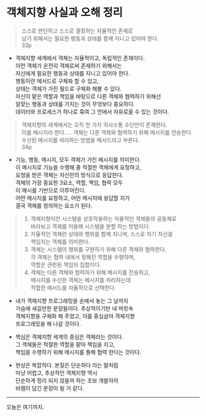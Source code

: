 # 객체지향 사실과 오해 정리
> 스스로 판단하고 스스로 결정하는 자율적인 존재로    
남기 위해서는 필요한 행동과 상태를 함께 지니고 있어야 한다.    
33p

* 객체지향 세계에서 객체는 자율적이고, 독립적인 존재이다.    
  이런 객체가 온전히 객체로써 존재하기 위해서는    
  자신에게 필요한 행동과 상태를 지니고 있어야 한다.    
  행동이란 메서드로 구체화 할 수 있고,    
  상태는 객체가 가진 필드로 구체화 해볼 수 있다.   
  자신이 맡은 역할과 책임을 바탕으로 다른 객체와 협력하기 위해선    
  알맞는 행동과 상태를 가지는 것이 무엇보다 중요하다.   
  데이터와 프로세스가 하나로 묶여 그 안에서 자유로울 수 있는 것이다.   
  
> 객체지향의 세계에서는 오직 한 가지 의사소통 수단만이 존재한다.    
이를 메시지라 한다. 
...
객체는 다른 객체와 협력하기 위해 메시지를 전송한다.    
수신된 메시지를 처리하는 방법을 메서드라고 부른다.    
34p

* 기능, 행동, 메시지, 모두 객체가 가진 메시지를 의미한다.    
  이 메시지로 기능을 수행해 줄 적절한 객체에게 요청하고,   
  요청을 받은 객체는 자신만의 방식으로 응답한다.   
  객체의 가장 중요한 3요소, 역할, 책임, 협력 모두   
  이 메시를 기반으로 이루어진다.   
  어떤 메시지를 요청하고, 어떤 메시지에 응답할 지가    
  결국 객체를 정의하는 요소가 된다.     

> 1. 객체지향이란 시스템을 상호작용하는 자율적인 객체들의 공동체로    
     바라보고 객체를 이용해 시스템을 분할 하는 방법이다.    
>  2. 자율적인 객체란 상태와 행위를 함께 지니며, 스스로 자기 자신을   
     책임지는 객체를 의미한다.    
> 3. 객체는 시스템의 행위를 구현하기 위해 다른 객체와 협력한다.    
     각 객체는 협력 내에서 정해진 역할을 수행하며,    
     역할은 관련된 책임의 집합이다.     
>  4. 객체는 다른 객체와 협력하기 위해 메시지를 전송하고,    
     메시지를 수신한 객체는 메시지를 처리하는데    
     적합한 메서드를 자율적으로 선택한다.    
     
* 내가 객체지향 프로그래밍을 손에서 놓는 그 날까지    
  가슴에 새길만한 문장들이다. 추상적이기만 내 머릿속   
  객체지향을 구체화 해 주었고, 이를 중심삼아 객체지향   
  프로그래밍을 해 나갈 것이다.    

* 핵심은 객체지향 세계의 중심은 객체라는 것이다.   
  그 객체들은 적절한 역할을 맡아 책임을 지고,   
  책임을 수행하기 위해 메시지를 통해 협력 한다는 것이다.    
  
* 현상은 복잡하다. 본질은 단순하다 라는 말처럼    
  마냥 어렵고, 추상적인 객체지향 역시   
  단순하게 정리 되지 않을까 하는 초보 개발자의   
  바램이 담긴 문장이 될 거 같다.    
***
오늘은 여기까지.
